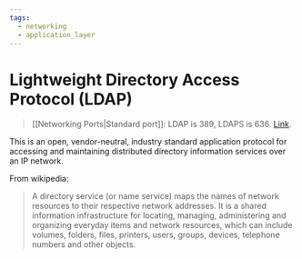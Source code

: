 ```yaml
---
tags:
  - networking
  - application_layer
---
```

# Lightweight Directory Access Protocol (LDAP)

>[[Networking Ports|Standard port]]: LDAP is 389, LDAPS is 636.
>[Link](https://en.wikipedia.org/wiki/Lightweight_Directory_Access_Protocol).

This is an open, vendor-neutral, industry standard application protocol for accessing and maintaining distributed directory information services over an IP network.

From wikipedia:

>A directory service (or name service) maps the names of network resources to their respective network addresses. It is a shared information infrastructure for locating, managing, administering and organizing everyday items and network resources, which can include volumes, folders, files, printers, users, groups, devices, telephone numbers and other objects.
